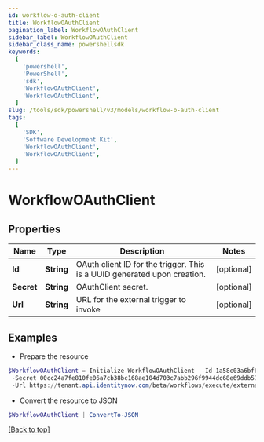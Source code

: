 ```yaml
---
id: workflow-o-auth-client
title: WorkflowOAuthClient
pagination_label: WorkflowOAuthClient
sidebar_label: WorkflowOAuthClient
sidebar_class_name: powershellsdk
keywords:
  [
    'powershell',
    'PowerShell',
    'sdk',
    'WorkflowOAuthClient',
    'WorkflowOAuthClient',
  ]
slug: /tools/sdk/powershell/v3/models/workflow-o-auth-client
tags:
  [
    'SDK',
    'Software Development Kit',
    'WorkflowOAuthClient',
    'WorkflowOAuthClient',
  ]
---
```


# WorkflowOAuthClient

## Properties

| Name | Type | Description | Notes |
| --- | --- | --- | --- |
| **Id** | **String** | OAuth client ID for the trigger. This is a UUID generated upon creation. | [optional] |
| **Secret** | **String** | OAuthClient secret. | [optional] |
| **Url** | **String** | URL for the external trigger to invoke | [optional] |

## Examples

- Prepare the resource

```powershell
$WorkflowOAuthClient = Initialize-WorkflowOAuthClient  -Id 1a58c03a6bf64dc2876f6988c6e2c7b7 `
 -Secret 00cc24a7fe810fe06a7cb38bc168ae104d703c7abb296f9944dc68e69ddb578b `
 -Url https://tenant.api.identitynow.com/beta/workflows/execute/external/c17bea3a-574d-453c-9e04-4365fbf5af0b
```

- Convert the resource to JSON

```powershell
$WorkflowOAuthClient | ConvertTo-JSON
```

[[Back to top]](#)

